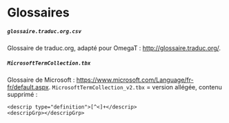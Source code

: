 # Glossaires

##### `glossaire.traduc.org.csv`

Glossaire de traduc.org, adapté pour OmegaT : http://glossaire.traduc.org/.  

##### `MicrosoftTermCollection.tbx`

Glossaire de Microsoft : https://www.microsoft.com/Language/fr-fr/default.aspx.
`MicrosoftTermCollection_v2.tbx` = version allégée, contenu supprimé :

    <descrip type="definition">[^<]+</descrip>
    <descripGrp></descripGrp>
